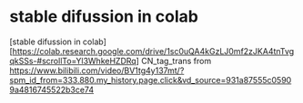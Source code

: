 # stable difussion in colab
[stable difussion in colab][https://colab.research.google.com/drive/1sc0uQA4kGzLJ0mf2zJKA4tnTvgqkSSs-#scrollTo=Yl3WhkeHZDRq]
CN_tag_trans  from https://www.bilibili.com/video/BV1tg4y137mt/?spm_id_from=333.880.my_history.page.click&vd_source=931a87555c05909a4816745522b3ce74
